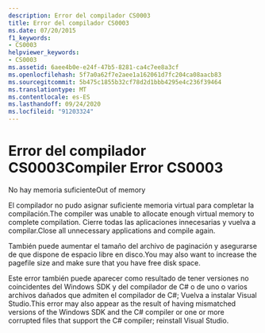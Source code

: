 ```yaml
---
description: Error del compilador CS0003
title: Error del compilador CS0003
ms.date: 07/20/2015
f1_keywords:
- CS0003
helpviewer_keywords:
- CS0003
ms.assetid: 6aee4b0e-e24f-47b5-8281-ca4c7ee8a3cf
ms.openlocfilehash: 5f7a0a62f7e2aee1a162061d7fc204ca08aacb83
ms.sourcegitcommit: 5b475c1855b32cf78d2d1bbb4295e4c236f39464
ms.translationtype: MT
ms.contentlocale: es-ES
ms.lasthandoff: 09/24/2020
ms.locfileid: "91203324"
---
```

# <a name="compiler-error-cs0003"></a><span data-ttu-id="71f3b-103">Error del compilador CS0003</span><span class="sxs-lookup"><span data-stu-id="71f3b-103">Compiler Error CS0003</span></span>

<span data-ttu-id="71f3b-104">No hay memoria suficiente</span><span class="sxs-lookup"><span data-stu-id="71f3b-104">Out of memory</span></span>  
  
 <span data-ttu-id="71f3b-105">El compilador no pudo asignar suficiente memoria virtual para completar la compilación.</span><span class="sxs-lookup"><span data-stu-id="71f3b-105">The compiler was unable to allocate enough virtual memory to complete compilation.</span></span> <span data-ttu-id="71f3b-106">Cierre todas las aplicaciones innecesarias y vuelva a compilar.</span><span class="sxs-lookup"><span data-stu-id="71f3b-106">Close all unnecessary applications and compile again.</span></span>  
  
 <span data-ttu-id="71f3b-107">También puede aumentar el tamaño del archivo de paginación y asegurarse de que dispone de espacio libre en disco.</span><span class="sxs-lookup"><span data-stu-id="71f3b-107">You may also want to increase the pagefile size and make sure that you have free disk space.</span></span>  
  
 <span data-ttu-id="71f3b-108">Este error también puede aparecer como resultado de tener versiones no coincidentes del Windows SDK y del compilador de C# o de uno o varios archivos dañados que admiten el compilador de C#; Vuelva a instalar Visual Studio.</span><span class="sxs-lookup"><span data-stu-id="71f3b-108">This error may also appear as the result of having mismatched versions of the Windows SDK and the C# compiler or one or more corrupted files that support the C# compiler; reinstall Visual Studio.</span></span>
